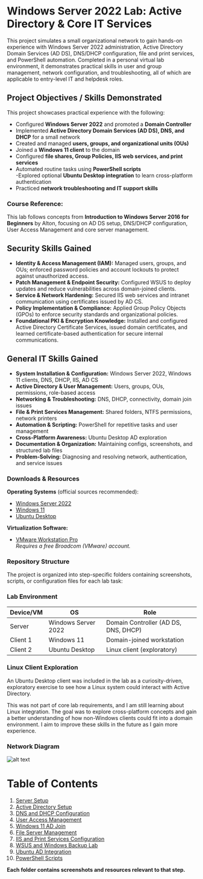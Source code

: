 # Windows Server 2022 Lab: Active Directory & Core IT Services

This project simulates a small organizational network to gain hands-on experience with Windows Server 2022 administration, Active Directory Domain Services (AD DS), DNS/DHCP configuration, file and print services, and PowerShell automation. Completed in a personal virtual lab environment, it demonstrates practical skills in user and group management, network configuration, and troubleshooting, all of which are applicable to entry-level IT and helpdesk roles.

## Project Objectives / Skills Demonstrated

This project showcases practical experience with the following:

- Configured **Windows Server 2022** and promoted a **Domain Controller**  
- Implemented **Active Directory Domain Services (AD DS), DNS, and DHCP** for a small network  
- Created and managed **users, groups, and organizational units (OUs)**  
- Joined a **Windows 11 client** to the domain  
- Configured **file shares, Group Policies, IIS web services, and print services**  
- Automated routine tasks using **PowerShell scripts**  
-Explored optional **Ubuntu Desktop integration** to learn cross-platform authentication  
- Practiced **network troubleshooting and IT support skills**  


### Course Reference:
This lab follows concepts from **Introduction to Windows Server 2016 for Beginners** by Alton, focusing on AD DS setup, DNS/DHCP configuration, User Access Management and core server management.


## Security Skills Gained

- **Identity & Access Management (IAM):** Managed users, groups, and OUs; enforced password policies and account lockouts to protect against unauthorized access.  
- **Patch Management & Endpoint Security:** Configured WSUS to deploy updates and reduce vulnerabilities across domain-joined clients.  
- **Service & Network Hardening:** Secured IIS web services and intranet communication using certificates issued by AD CS.  
- **Policy Implementation & Compliance:** Applied Group Policy Objects (GPOs) to enforce security standards and organizational policies.  
- **Foundational PKI & Encryption Knowledge:** Installed and configured Active Directory Certificate Services, issued domain certificates, and learned certificate-based authentication for secure internal communications.  

## General IT Skills Gained

- **System Installation & Configuration:** Windows Server 2022, Windows 11 clients, DNS, DHCP, IIS, AD CS  
- **Active Directory & User Management:** Users, groups, OUs, permissions, role-based access  
- **Networking & Troubleshooting:** DNS, DHCP, connectivity, domain join issues  
- **File & Print Services Management:** Shared folders, NTFS permissions, network printers  
- **Automation & Scripting:** PowerShell for repetitive tasks and user management  
- **Cross-Platform Awareness:** Ubuntu Desktop AD exploration  
- **Documentation & Organization:** Maintaining configs, screenshots, and structured lab files  
- **Problem-Solving:** Diagnosing and resolving network, authentication, and service issues

### Downloads & Resources

**Operating Systems** (official sources recommended):

- [Windows Server 2022](https://go.microsoft.com/fwlink/p/?linkid=2195333)  
- [Windows 11](https://www.microsoft.com/en-us/software-download/windows11) 
- [Ubuntu Desktop](https://ubuntu.com/download/desktop/thank-you?version=24.04.3&architecture=amd64&lts=true)

**Virtualization Software:**  
- [VMware Workstation Pro](https://support.broadcom.com/group/ecx/productdownloads?subfamily=VMware%20Workstation%20Pro&freeDownloads=true)  
  *Requires a free Broadcom (VMware) account.*


### Repository Structure

The project is organized into step-specific folders containing screenshots, scripts, or configuration files for each lab task:<br />

### Lab Environment

| Device/VM | OS                  | Role                                 |
|-----------|-------------------|-------------------------------------|
| Server    | Windows Server 2022 | Domain Controller (AD DS, DNS, DHCP) |
| Client 1  | Windows 11          | Domain-joined workstation            |
| Client 2  | Ubuntu Desktop      | Linux client (exploratory)        |

### Linux Client Exploration

 An Ubuntu Desktop client was included in the lab as a curiosity-driven, exploratory exercise to see how a Linux system could interact with Active Directory.

 This was not part of core lab requirements, and I am still learning about Linux integration. The goal was to explore cross-platform concepts and gain a better understanding of how non-Windows clients could fit into a domain environment. I aim to improve these skills in the future as I gain more experience.

### Network Diagram

![alt text](<Docs/WinServer_AD.drawio (2).png>)

# Table of Contents

1. [Server Setup](https://github.com/9Quid/WindowsServer2022-Lab/commit/c2239b0172f8bd18591116220811d24cd71dc23b)
2. [Active Directory Setup](#02-active-directory-setup)
3. [DNS and DHCP Configuration](#03-dns-and-dhcp-configuration)
4. [User Access Management](#04-user-access-management)
5. [Windows 11 AD Join](#05-windows11-ad-join)
6. [File Server Management](#06-file-server-management)
7. [IIS and Print Services Configuration](#07-iis-and-print-services-configuration)
8. [WSUS and Windows Backup Lab](#08-wsus-and-windows-backup-lab)
9. [Ubuntu AD Integration](#09-ubuntu-ad-integration)
10. [PowerShell Scripts](#10-powershell-scripts)

**Each folder contains screenshots and resources relevant to that step.**

